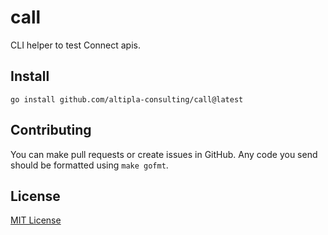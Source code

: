 
# call

CLI helper to test Connect apis.


## Install

```shell
go install github.com/altipla-consulting/call@latest
```


## Contributing

You can make pull requests or create issues in GitHub. Any code you send should be formatted using `make gofmt`.


## License

[MIT License](LICENSE)

